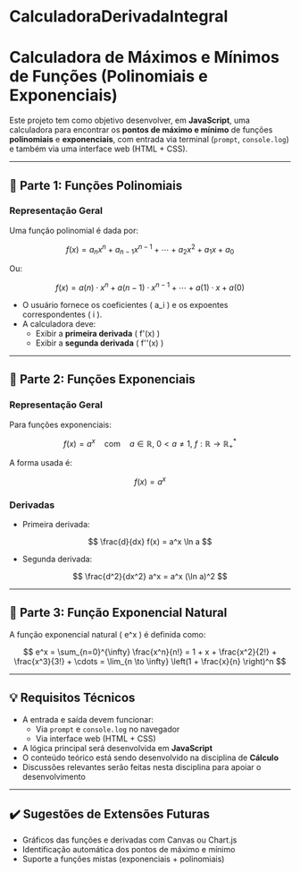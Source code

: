 # CalculadoraDerivadaIntegral
# Calculadora de Máximos e Mínimos de Funções (Polinomiais e Exponenciais)

Este projeto tem como objetivo desenvolver, em **JavaScript**, uma calculadora para encontrar os **pontos de máximo e mínimo** de funções **polinomiais** e **exponenciais**, com entrada via terminal (`prompt`, `console.log`) e também via uma interface web (HTML + CSS).

---

## 📌 Parte 1: Funções Polinomiais

### Representação Geral

Uma função polinomial é dada por:

$$
f(x) = a_n x^n + a_{n-1} x^{n-1} + \cdots + a_2 x^2 + a_1 x + a_0
$$

Ou:

$$
f(x) = a(n) \cdot x^n + a(n-1) \cdot x^{n-1} + \cdots + a(1) \cdot x + a(0)
$$

- O usuário fornece os coeficientes \( a_i \) e os expoentes correspondentes \( i \).
- A calculadora deve:
  - Exibir a **primeira derivada** \( f'(x) \)
  - Exibir a **segunda derivada** \( f''(x) \)

---

## 📌 Parte 2: Funções Exponenciais

### Representação Geral

Para funções exponenciais:

$$
f(x) = a^x \quad \text{com} \quad a \in \mathbb{R}, \ 0 < a \ne 1, \ f: \mathbb{R} \rightarrow \mathbb{R}_{+}^{*}
$$

A forma usada é:

$$
f(x) = a^x
$$

### Derivadas

- Primeira derivada:

$$
\frac{d}{dx} f(x) = a^x \ln a
$$

- Segunda derivada:

$$
\frac{d^2}{dx^2} a^x = a^x (\ln a)^2
$$

---

## 📌 Parte 3: Função Exponencial Natural

A função exponencial natural \( e^x \) é definida como:

$$
e^x = \sum_{n=0}^{\infty} \frac{x^n}{n!} = 1 + x + \frac{x^2}{2!} + \frac{x^3}{3!} + \cdots = \lim_{n \to \infty} \left(1 + \frac{x}{n} \right)^n
$$

---

## 💡 Requisitos Técnicos

- A entrada e saída devem funcionar:
  - Via `prompt` e `console.log` no navegador
  - Via interface web (HTML + CSS)
- A lógica principal será desenvolvida em **JavaScript**
- O conteúdo teórico está sendo desenvolvido na disciplina de **Cálculo**
- Discussões relevantes serão feitas nesta disciplina para apoiar o desenvolvimento

---

## ✔️ Sugestões de Extensões Futuras

- Gráficos das funções e derivadas com Canvas ou Chart.js
- Identificação automática dos pontos de máximo e mínimo
- Suporte a funções mistas (exponenciais + polinomiais)
